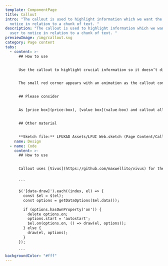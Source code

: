 ```yaml
---
template: ComponentPage
title: Callout
intro: "The callout is used to highlight information which we want the user to
  notice in relation to a chunk of text. "
description: "The callout is used to highlight information which we want the
  user to notice in relation to a chunk of text. "
previewImage: /img/callout.svg
category: Page content
tabs:
  - content: >-
      ## How to use


      Use the callout to highlight crucial information so it doesn’t disappear in a chunk of text. A good example is telephone numbers to injury claims on product pages. Typical headings for a callout are “Viktig information”, “Tips för …” and “Tänk på…”.


      The small red corner appears with an animation as the callout comes into view to help bring attention to the callout.


      ## Please consider


      As [price box](price-box), [value box](value-box) and callout all are various ways of highlighting information you should avoid mixing them in one view.


      ## Other material


      **Sketch file:** LFUXAD Assets/LFUI Web.sketch (Page Content/Callout)
    name: Design
  - name: Code
    content: >-
      ## How to use


      Callout uses [Vivus](https://github.com/maxwellito/vivus) for the animation of the SVG. Animation initialise is not part of LFUI and something you have to do yourself. The animation should autostart when the component is in view. This is an example how the initialise script could look like. 


      ```

      $('[data-draw]').each((index, el) => {
        const $el = $(el);
        const options = getDataOptions($el.data());

        if (options.hasOwnProperty('on')) {
          delete options.on;
          options.start = 'autostart';
          $el.on(options.on, () => draw(el, options));
        } else {
          draw(el, options);
        }
      });

      ```
backgroundColor: "#fff"
---
```


